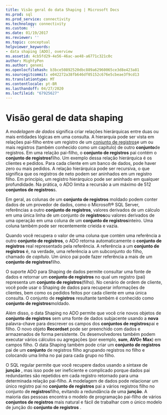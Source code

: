 ```yaml
---
title: Visão geral do data Shaping | Microsoft Docs
ms.prod: sql
ms.prod_service: connectivity
ms.technology: connectivity
ms.custom: ''
ms.date: 01/19/2017
ms.reviewer: ''
ms.topic: conceptual
helpviewer_keywords:
- data shaping [ADO], overview
ms.assetid: 4cb5fd29-4e56-46ac-ae48-a6771c321c0c
author: MightyPen
ms.author: genemi
ms.openlocfilehash: b3bce50892520dbc889a62960065ce3d8e423a81
ms.sourcegitcommit: e042272a38fb646df05152c676e5cbeae3f9cd13
ms.translationtype: MT
ms.contentlocale: pt-BR
ms.lasthandoff: 04/27/2020
ms.locfileid: "67925627"
---
```

# <a name="data-shaping-overview"></a>Visão geral de data shaping
A *modelagem de dados* significa criar relações hierárquicas entre duas ou mais entidades lógicas em uma consulta. A hierarquia pode ser vista em relações pai-filho entre um registro de um [conjunto de registros](../../../ado/reference/ado-api/recordset-object-ado.md)e um ou mais registros (também conhecido como um capítulo) de outro **conjunto**de registros. Em uma relação pai-filho, o **conjunto de registros** pai contém o **conjunto de registros**filho. Um exemplo dessa relação hierárquica é os clientes e pedidos. Para cada cliente em um banco de dados, pode haver zero ou mais pedidos. A relação hierárquica pode ser recursiva, o que significa que os registros de neto podem ser aninhados em um registro filho. Em princípio, um registro hierárquico pode ser aninhado em qualquer profundidade. Na prática, o ADO limita a recursão a um máximo de 512 **conjuntos de registros**s.  
  
 Em geral, as colunas de um **conjunto de registros** moldado podem conter dados de um provedor de dados, como o Microsoft® SQL Server, referências a outro **conjunto de registros**, valores derivados de um cálculo em uma única linha de um conjunto de **registros**ou valores derivados de uma operação em uma coluna de um **conjunto de registros**inteiro. Uma coluna também pode ser recentemente crieida e vazia.  
  
 Quando você recupera o valor de uma coluna que contém uma referência a outro **conjunto de registros**, o ADO retorna automaticamente o **conjunto de registros** real representado pela referência. A referência a um **conjunto de registros** é, na verdade, uma referência a um subconjunto do filho, chamado de *capítulo*. Um único pai pode fazer referência a mais de um **conjunto de registros**filho.  
  
 O suporte ADO para Shaping de dados permite consultar uma fonte de dados e retornar um **conjunto de registros** no qual um registro (pai) representa um **conjunto de registros**(filho). No cenário de ordem de cliente, você pode usar o Shaping de dados para recuperar informações de clientes, bem como os pedidos feitos por cada cliente em uma única consulta. O conjunto de **registros** resultante também é conhecido como **conjunto de registros**moldado.  
  
 Além disso, o data Shaping no ADO permite que você crie novos objetos de **conjunto de registros** sem uma fonte de dados subjacente usando a **nova** palavra-chave para descrever os campos dos **conjuntos de registros**pai e filho. O novo objeto **Recordset** pode ser preenchido com dados e armazenados de forma persistente. Os desenvolvedores também podem executar vários cálculos ou agregações (por exemplo, **sum**, **AVG**e **Max**) em campos filho. O data Shaping também pode criar um **conjunto de registros** pai de um **conjunto** de registros filho agrupando registros no filho e colocando uma linha no pai para cada grupo no filho.  
  
 O SQL regular permite que você recupere dados usando a sintaxe de **junção** , mas isso pode ser ineficiente e complicado porque dados pai redundantes são repetidos em cada registro retornado para uma determinada relação pai-filho. A modelagem de dados pode relacionar um único registro pai no **conjunto de registros** pai a vários registros filho no conjunto de **registros**filho, evitando a redundância de uma **junção**. A maioria das pessoas encontra o modelo de programação pai-filho de vários **conjuntos de registros** mais natural e fácil de trabalhar com o único modelo de junção do **conjunto de registros** .
